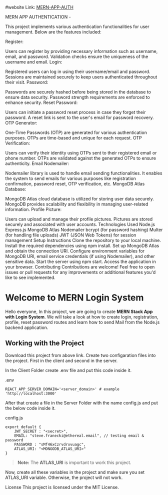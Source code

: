 
#website Link:
[MERN-APP-AUTH](https://master--mernappauth.netlify.app/)


MERN APP AUTHENTICATION -

This project implements various authentication functionalities for user management. Below are the features included:

Register:

Users can register by providing necessary information such as username, email, and password. Validation checks ensure the uniqueness of the username and email. Login:

Registered users can log in using their username/email and password. Sessions are maintained securely to keep users authenticated throughout their visit. Password:

Passwords are securely hashed before being stored in the database to ensure data security. Password strength requirements are enforced to enhance security. Reset Password:

Users can initiate a password reset process in case they forget their password. A reset link is sent to the user's email for password recovery. OTP Generator:

One-Time Passwords (OTP) are generated for various authentication purposes. OTPs are time-based and unique for each request. OTP Verification:

Users can verify their identity using OTPs sent to their registered email or phone number. OTPs are validated against the generated OTPs to ensure authenticity. Email Nodemailer:

Nodemailer library is used to handle email sending functionalities. It enables the system to send emails for various purposes like registration confirmation, password reset, OTP verification, etc. MongoDB Atlas Database:

MongoDB Atlas cloud database is utilized for storing user data securely. MongoDB provides scalability and flexibility in managing user-related information. Profile Picture:

Users can upload and manage their profile pictures. Pictures are stored securely and associated with user accounts. Technologies Used Node.js Express.js MongoDB Atlas Nodemailer bcrypt (for password hashing) Multer (for handling file uploads) JWT (JSON Web Tokens) for session management Setup Instructions Clone the repository to your local machine. Install the required dependencies using npm install. Set up MongoDB Atlas and obtain the connection URI. Configure environment variables for MongoDB URI, email service credentials (if using Nodemailer), and other sensitive data. Start the server using npm start. Access the application in your browser. Contributing Contributions are welcome! Feel free to open issues or pull requests for any improvements or additional features you'd like to see implemented.



# Welcome to MERN Login System

Hello everyone, In this project, we are going to create **MERN Stack App with Login System**. 
We will take a look at how to create login, registration, profile, reset password routes and learn
how to send Mail from the Node.js backend application.

## Working with the Project

Download this project from above link. Create two configaration files into the project.
First in the client and second in the server.

In the Client Folder create .env file and put this code inside it.

.env
```
REACT_APP_SERVER_DOMAIN='<server_domain>' # example 'http://localhost:3000'
```


After that create a file in the Server Folder with the name config.js and put the below code inside it.

config.js
```
export default {
    JWT_SECRET : "<secret>",
    EMAIL: "steve.franecki@ethereal.email", // testing email & password
    PASSWORD : "sMf46xCzrvdrxvuagc",
    ATLAS_URI: "<MONGODB_ATLAS_URI>"
}
```

> **Note:** The **ATLAS_URI** is important to work this project.

Now, create all these variables in the project and make sure you set ATLAS_URI variable.
Otherwise, the project will not work.


License This project is licensed under the MIT License.
